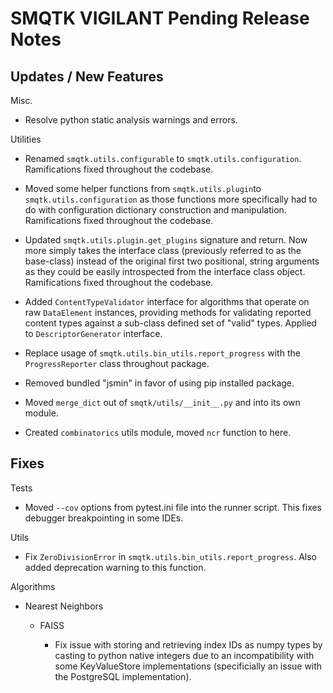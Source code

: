 SMQTK VIGILANT Pending Release Notes
====================================


Updates / New Features
----------------------

Misc.

* Resolve python static analysis warnings and errors.

Utilities

* Renamed ``smqtk.utils.configurable`` to ``smqtk.utils.configuration``.
  Ramifications fixed throughout the codebase.

* Moved some helper functions from ``smqtk.utils.plugin``to
  ``smqtk.utils.configuration`` as those functions more specifically had to do
  with configuration dictionary construction and manipulation. Ramifications
  fixed  throughout the codebase.

* Updated ``smqtk.utils.plugin.get_plugins`` signature and return. Now more
  simply takes the interface class (previously referred to as the base-class)
  instead of the original first two positional, string arguments as they could
  be easily introspected from the interface class object. Ramifications fixed
  throughout the codebase.

* Added ``ContentTypeValidator`` interface for algorithms that operate on raw
  ``DataElement`` instances, providing methods for validating reported content
  types against a sub-class defined set of "valid" types. Applied to
  ``DescriptorGenerator`` interface.
  
* Replace usage of ``smqtk.utils.bin_utils.report_progress`` with the 
  ``ProgressReporter`` class throughout package.

* Removed bundled "jsmin" in favor of using pip installed package.

* Moved ``merge_dict`` out of ``smqtk/utils/__init__.py`` and into its own 
  module.
  
* Created ``combinatorics`` utils module, moved ``ncr`` function to here.

Fixes
-----

Tests

* Moved ``--cov`` options from pytest.ini file into the runner script.  This
  fixes debugger breakpointing in some IDEs.

Utils

* Fix ``ZeroDivisionError`` in ``smqtk.utils.bin_utils.report_progress``. Also
  added deprecation warning to this function.

Algorithms

* Nearest Neighbors

  * FAISS

    * Fix issue with storing and retrieving index IDs as numpy types by casting
      to python native integers due to an incompatibility with some
      KeyValueStore implementations (specificially an issue with the PostgreSQL
      implementation).
